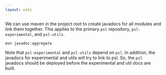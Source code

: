 ```yaml
---
layout: wiki
---
```


We can use maven in the project root to create javadocs for all modules and link them together.
This applies to the primary `psl` repository, `psl-experimental`, and `psl-utils`.
```
mvn javadoc:aggregate
```

Note that `psl-experimental` and `psl-utils` depend on `psl`.
In addition, the javadocs for experimental and utils will try to link to psl.
So, the `psl` javadocs should be deployed before the experimental and util docs are built.